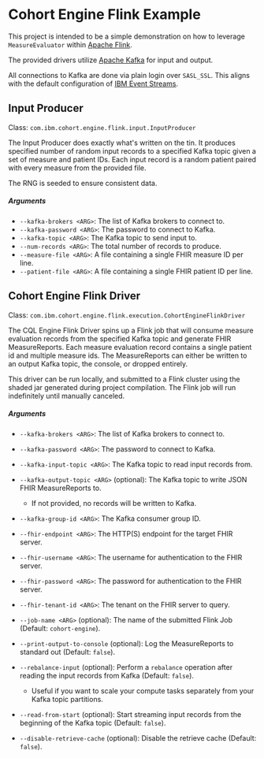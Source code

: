 Cohort Engine Flink Example
===========================
This project is intended to be a simple demonstration on how to leverage `MeasureEvaluator` within [Apache Flink](https://flink.apache.org/).

The provided drivers utilize [Apache Kafka](https://kafka.apache.org/) for input and output.

All connections to Kafka are done via plain login over `SASL_SSL`.
This aligns with the default configuration of [IBM Event Streams](https://www.ibm.com/cloud/event-streams).

Input Producer
--------------
Class: `com.ibm.cohort.engine.flink.input.InputProducer`

The Input Producer does exactly what's written on the tin.
It produces specified number of random input records to a specified Kafka topic given a set of measure and patient IDs.
Each input record is a random patient paired with every measure from the provided file.

The RNG is seeded to ensure consistent data.

##### Arguments
* `--kafka-brokers <ARG>`: The list of Kafka brokers to connect to.
* `--kafka-password <ARG>`: The password to connect to Kafka.
* `--kafka-topic <ARG>`: The Kafka topic to send input to.
* `--num-records <ARG>`: The total number of records to produce.
* `--measure-file <ARG>`: A file containing a single FHIR measure ID per line.
* `--patient-file <ARG>`: A file containing a single FHIR patient ID per line.

Cohort Engine Flink Driver
--------------------------
Class: `com.ibm.cohort.engine.flink.execution.CohortEngineFlinkDriver`

The CQL Engine Flink Driver spins up a Flink job that will consume measure evaluation records from the specified
Kafka topic and generate FHIR MeasureReports.
Each measure evaluation record contains a single patient id and multiple measure ids.
The MeasureReports can either be written to an output Kafka topic, the console, or dropped entirely.

This driver can be run locally, and submitted to a Flink cluster using the shaded jar generated during project
compilation.
The Flink job will run indefinitely until manually canceled.

##### Arguments
* `--kafka-brokers <ARG>`: The list of Kafka brokers to connect to.
* `--kafka-password <ARG>`: The password to connect to Kafka.
* `--kafka-input-topic <ARG>`: The Kafka topic to read input records from.
* `--kafka-output-topic <ARG>` (optional): The Kafka topic to write JSON FHIR MeasureReports to.
    * If not provided, no records will be written to Kafka.
* `--kafka-group-id <ARG>`: The Kafka consumer group ID.

* `--fhir-endpoint <ARG>`: The HTTP(S) endpoint for the target FHIR server.
* `--fhir-username <ARG>`: The username for authentication to the FHIR server.
* `--fhir-password <ARG>`: The password for authentication to the FHIR server.
* `--fhir-tenant-id <ARG>`: The tenant on the FHIR server to query.

* `--job-name <ARG>` (optional): The name of the submitted Flink Job (Default: `cohort-engine`).
* `--print-output-to-console` (optional): Log the MeasureReports to standard out (Default: `false`).
* `--rebalance-input` (optional): Perform a `rebalance` operation after reading the input records from Kafka (Default: `false`).
    * Useful if you want to scale your compute tasks separately from your Kafka topic partitions.
* `--read-from-start` (optional): Start streaming input records from the beginning of the Kafka topic (Default: `false`).

* `--disable-retrieve-cache` (optional): Disable the retrieve cache (Default: `false`).